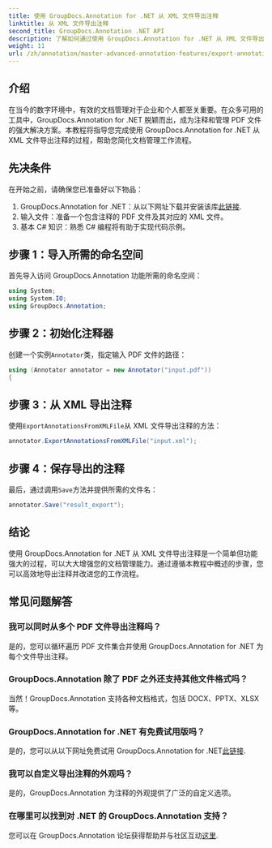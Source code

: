 ```yaml
---
title: 使用 GroupDocs.Annotation for .NET 从 XML 文件导出注释
linktitle: 从 XML 文件导出注释
second_title: GroupDocs.Annotation .NET API
description: 了解如何通过使用 GroupDocs.Annotation for .NET 从 XML 文件导出注释来增强文档管理工作流程。本综合教程提供分步说明。
weight: 11
url: /zh/annotation/master-advanced-annotation-features/export-annotations-from-xml-file/
---
```

## 介绍

在当今的数字环境中，有效的文档管理对于企业和个人都至关重要。在众多可用的工具中，GroupDocs.Annotation for .NET 脱颖而出，成为注释和管理 PDF 文件的强大解决方案。本教程将指导您完成使用 GroupDocs.Annotation for .NET 从 XML 文件导出注释的过程，帮助您简化文档管理工作流程。

## 先决条件

在开始之前，请确保您已准备好以下物品：

1.  GroupDocs.Annotation for .NET：从以下网址下载并安装该库[此链接](https://releases.groupdocs.com/annotation/net/).
2. 输入文件：准备一个包含注释的 PDF 文件及其对应的 XML 文件。
3. 基本 C# 知识：熟悉 C# 编程将有助于实现代码示例。

## 步骤 1：导入所需的命名空间

首先导入访问 GroupDocs.Annotation 功能所需的命名空间：

```csharp
using System;
using System.IO;
using GroupDocs.Annotation;
```

## 步骤 2：初始化注释器

创建一个实例`Annotator`类，指定输入 PDF 文件的路径：

```csharp
using (Annotator annotator = new Annotator("input.pdf"))
{
```

## 步骤 3：从 XML 导出注释

使用`ExportAnnotationsFromXMLFile`从 XML 文件导出注释的方法：

```csharp
annotator.ExportAnnotationsFromXMLFile("input.xml");
```

## 步骤 4：保存导出的注释

最后，通过调用`Save`方法并提供所需的文件名：

```csharp
annotator.Save("result_export");
```

## 结论

使用 GroupDocs.Annotation for .NET 从 XML 文件导出注释是一个简单但功能强大的过程，可以大大增强您的文档管理能力。通过遵循本教程中概述的步骤，您可以高效地导出注释并改进您的工作流程。

## 常见问题解答

### 我可以同时从多个 PDF 文件导出注释吗？

是的，您可以循环遍历 PDF 文件集合并使用 GroupDocs.Annotation for .NET 为每个文件导出注释。

### GroupDocs.Annotation 除了 PDF 之外还支持其他文件格式吗？

当然！GroupDocs.Annotation 支持各种文档格式，包括 DOCX、PPTX、XLSX 等。

### GroupDocs.Annotation for .NET 有免费试用版吗？

是的，您可以从以下网址免费试用 GroupDocs.Annotation for .NET[此链接](https://releases.groupdocs.com/).

### 我可以自定义导出注释的外观吗？

是的，GroupDocs.Annotation 为注释的外观提供了广泛的自定义选项。

### 在哪里可以找到对 .NET 的 GroupDocs.Annotation 支持？

您可以在 GroupDocs.Annotation 论坛获得帮助并与社区互动[这里](https://forum.groupdocs.com/c/annotation/10).
